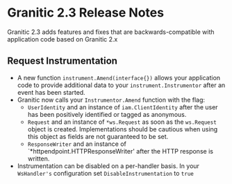 # Granitic 2.3 Release Notes

Granitic 2.3 adds features and fixes that are backwards-compatible with application code based on 
Granitic 2.x 

## Request Instrumentation

  * A new function `instrument.Amend(interface{})` allows your application code to provide additional
  data to your `instrument.Instrumentor` after an event has been started.
  * Granitic now calls your `Instrumentor.Amend` function with the flag:
     * `UserIdentity` and an instance of `iam.ClientIdentity` after the user has been positively identified or tagged as anonymous.
     * `Request` and an instance of `*ws.Request` as soon as the `ws.Request` object is created. Implementations should be cautious when using this object as fields are not guaranteed to be set.
     * `ResponseWriter` and an instance of `*httpendpoint.HTTPResponseWriter' after the HTTP response is written.
  * Instrumentation can be disabled on a per-handler basis. In your `WsHandler's` configuration set `DisableInstrumentation`
  to `true`
  
  
